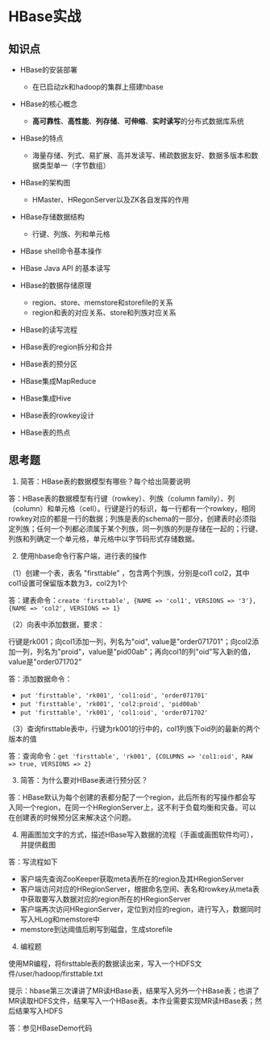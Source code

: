 # HBase实战

## 知识点

* HBase的安装部署
  * 在已启动zk和hadoop的集群上搭建hbase
* HBase的核心概念
  * **高可靠性**、**高性能**、**列存储**、**可伸缩**、**实时读写**的分布式数据库系统

* HBase的特点
  * 海量存储、列式、易扩展、高并发读写、稀疏数据友好、数据多版本和数据类型单一（字节数组）

* HBase的架构图
  * HMaster、HRegonServer以及ZK各自发挥的作用

* HBase存储数据结构
  * 行键、列族、列和单元格

* HBase shell命令基本操作

* HBase Java API 的基本读写
* HBase的数据存储原理
  * region、store、memstore和storefile的关系
  * region和表的对应关系、store和列族对应关系
* HBase的读写流程
* HBase表的region拆分和合并
* HBase表的预分区
* HBase集成MapReduce
* HBase集成Hive

* HBase表的rowkey设计

* HBase表的热点

## 思考题

1. 简答：HBase表的数据模型有哪些？每个给出简要说明

答：HBase表的数据模型有行键（rowkey）、列族（column family）、列（column）和单元格（cell）。行键是行的标识，每一行都有一个rowkey，相同rowkey对应的都是一行的数据；列族是表的schema的一部分，创建表时必须指定列族；任何一个列都必须属于某个列族，同一列族的列是存储在一起的；行键、列族和列确定一个单元格，单元格中以字节码形式存储数据。

2. 使用hbase命令行客户端，进行表的操作

（1）创建一个表，表名 "firsttable" ，包含两个列族，分别是col1 col2，其中col1设置可保留版本数为3，col2为1个

答：建表命令：`create 'firsttable', {NAME => 'col1', VERSIONS => '3'}, {NAME => 'col2', VERSIONS => 1}`

（2）向表中添加数据，要求：

行键是rk001；向col1添加一列，列名为"oid", value是"order071701"；向col2添加一列，列名为"proid"，value是"pid00ab"；再向col1的列"oid"写入新的值，value是"order071702"

答：添加数据命令：

* `put 'firsttable', 'rk001', 'col1:oid', 'order071701'`
* `put 'firsttable', 'rk001', 'col2:proid', 'pid00ab'`
* `put 'firsttable', 'rk001', 'col1:oid', 'order071702'`

（3）查询firsttable表中，行键为rk001的行中的，col1列族下oid列的最新的两个版本的值

答：查询命令：`get 'firsttable', 'rk001', {COLUMNS => 'col1:oid', RAW => true, VERSIONS => 2}`

3. 简答：为什么要对HBase表进行预分区？

答：HBase默认为每个创建的表都分配了一个region，此后所有的写操作都会写入同一个region，在同一个HRegionServer上，这不利于负载均衡和灾备。可以在创建表的时候预分区来解决这个问题。

4. 用画图加文字的方式，描述HBase写入数据的流程（手画或画图软件均可），并提供截图

答：写流程如下

* 客户端先查询ZooKeeper获取meta表所在的region及其HRegionServer
* 客户端访问对应的HRegionServer，根据命名空间、表名和rowkey从meta表中获取要写入数据对应的region所在的HRegionServer
* 客户端再次访问HRegionServer，定位到对应的region，进行写入，数据同时写入HLog和memstore中
* memstore到达阈值后刷写到磁盘，生成storefile

4. 编程题

使用MR编程，将firsttable表的数据读出来，写入一个HDFS文件/user/hadoop/firsttable.txt

提示：hbase第三次课讲了MR读HBase表，结果写入另外一个HBase表；也讲了MR读取HDFS文件，结果写入一个HBase表。本作业需要实现MR读HBase表；然后结果写入HDFS

答：参见HBaseDemo代码